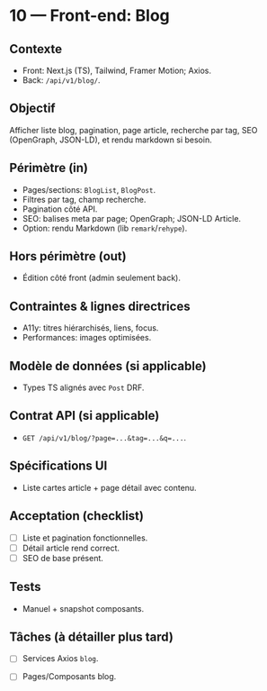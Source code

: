 # 10 — Front-end: Blog

## Contexte
- Front: Next.js (TS), Tailwind, Framer Motion; Axios.
- Back: `/api/v1/blog/`.

## Objectif
Afficher liste blog, pagination, page article, recherche par tag, SEO (OpenGraph, JSON-LD), et rendu markdown si besoin.

## Périmètre (in)
- Pages/sections: `BlogList`, `BlogPost`.
- Filtres par tag, champ recherche.
- Pagination côté API.
- SEO: balises meta par page; OpenGraph; JSON-LD Article.
- Option: rendu Markdown (lib `remark`/`rehype`).

## Hors périmètre (out)
- Édition côté front (admin seulement back).

## Contraintes & lignes directrices
- A11y: titres hiérarchisés, liens, focus.
- Performances: images optimisées.

## Modèle de données (si applicable)
- Types TS alignés avec `Post` DRF.

## Contrat API (si applicable)
- `GET /api/v1/blog/?page=...&tag=...&q=...`.

## Spécifications UI
- Liste cartes article + page détail avec contenu.

## Acceptation (checklist)
- [ ] Liste et pagination fonctionnelles.
- [ ] Détail article rend correct.
- [ ] SEO de base présent.

## Tests
- Manuel + snapshot composants.

## Tâches (à détailler plus tard)
- [ ] Services Axios `blog`.
- [ ] Pages/Composants blog.


